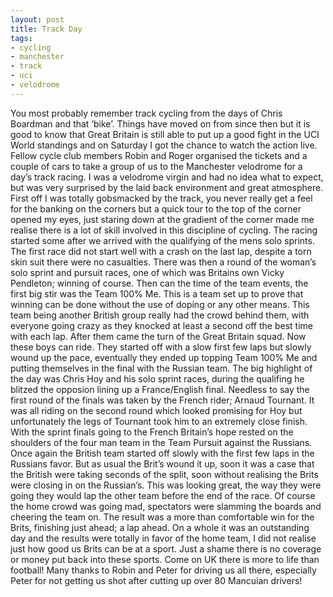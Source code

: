 ```yaml
---
layout: post
title: Track Day
tags:
- cycling
- manchester
- track
- uci
- velodrome
---
```


You most probably remember track cycling from the days of Chris Boardman and that ‘bike’. Things have moved on from since then but it is good to know that Great Britain is still able to put up a good fight in the UCI World standings and on Saturday I got the chance to watch the action live. Fellow cycle club members Robin and Roger organised the tickets and a couple of cars to take a group of us to the Manchester velodrome for a day’s track racing. I was a velodrome virgin and had no idea what to expect, but was very surprised by the laid back environment and great atmosphere. First off I was totally gobsmacked by the track, you never really get a feel for the banking on the corners but a quick tour to the top of the corner opened my eyes, just staring down at the gradient of the corner made me realise there is a lot of skill involved in this discipline of cycling. The racing started some after we arrived with the qualifying of the mens solo sprints. The first race did not start well with a crash on the last lap, despite a torn skin suit there were no casualties. There was then a round of the woman’s solo sprint and pursuit races, one of which was Britains own Vicky Pendleton; winning of course. Then can the time of the team events, the first big stir was the Team 100% Me. This is a team set up to prove that winning can be done without the use of doping or any other means. This team being another British group really had the crowd behind them, with everyone going crazy as they knocked at least a second off the best time with each lap. After them came the turn of the Great Britain squad. Now these boys can ride. They started off with a slow first few laps but slowly wound up the pace, eventually they ended up topping Team 100% Me and putting themselves in the final with the Russian team. The big highlight of the day was Chris Hoy and his solo sprint races, during the qualifing he blitzed the opposion lining up a France/English final. Needless to say the first round of the finals was taken by the French rider; Arnaud Tournant. It was all riding on the second round which looked promising for Hoy but unfortunately the legs of Tournant took him to an extremely close finish. With the sprint finals going to the French Britain’s hope rested on the shoulders of the four man team in the Team Pursuit against the Russians. Once again the British team started off slowly with the first few laps in the Russians favor. But as usual the Brit’s wound it up, soon it was a case that the British were taking seconds of the split, soon without realising the Brits were closing in on the Russian’s. This was looking great, the way they were going they would lap the other team before the end of the race. Of course the home crowd was going mad, spectators were slamming the boards and cheering the team on. The result was a more than comfortable win for the Brits, finishing just ahead; a lap ahead. On a whole it was an outstanding day and the results were totally in favor of the home team, I did not realise just how good us Brits can be at a sport. Just a shame there is no coverage or money put back into these sports. Come on UK there is more to life than football! Many thanks to Robin and Peter for driving us all there, especially Peter for not getting us shot after cutting up over 80 Mancuian drivers!
